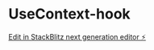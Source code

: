 # UseContext-hook

[Edit in StackBlitz next generation editor ⚡️](https://stackblitz.com/~/github.com/abhilashdurgam454/UseContext-hook)